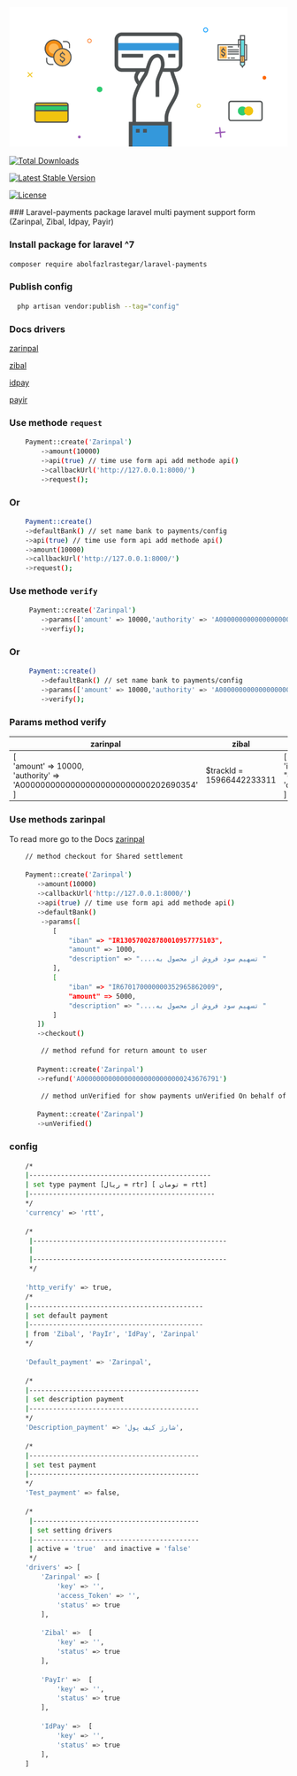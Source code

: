 ![alt text](https://github.com/abolfazlrastegar/laravel-payments/blob/main/laravel-payment.png?raw=true)

<p align="center">

<a href="https://packagist.org/packages/abolfazlrastegar/laravel-payments"><img src="https://img.shields.io/packagist/dt/abolfazlrastegar/laravel-payments" alt="Total Downloads"></a>

<a href="https://packagist.org/packages/laravel/framework"><img src="https://img.shields.io/packagist/v/abolfazlrastegar/laravel-payments" alt="Latest Stable Version"></a>

<a href="https://packagist.org/packages/laravel/framework"><img src="https://img.shields.io/github/license/abolfazlrastegar/laravel-payments" alt="License"></a>

</p>
### Laravel-payments
package laravel multi payment support form  (Zarinpal, Zibal, Idpay, Payir)

### Install package for laravel ^7
```bash
composer require abolfazlrastegar/laravel-payments
```
### Publish config
```bash
  php artisan vendor:publish --tag="config"
```
### Docs drivers

<a href="https://docs.zarinpal.com/paymentGateway/guide/#%D8%A7%D8%B1%D8%B3%D8%A7%D9%84-%D8%A7%D8%B7%D9%84%D8%A7%D8%B9%D8%A7%D8%AA">zarinpal</a>

<a href="https://docs.zibal.ir/IPG/API">zibal</a>

<a href="https://idpay.ir/web-service/v1.1/#8614460e98">idpay</a>

<a href="https://docs.pay.ir/gateway/">payir</a>


### Use methode `request`
```bash
    Payment::create('Zarinpal')
        ->amount(10000)
        ->api(true) // time use form api add methode api()
        ->callbackUrl('http://127.0.0.1:8000/')
        ->request();
```
### Or
```bash
    Payment::create()
    ->defaultBank() // set name bank to payments/config
    ->api(true) // time use form api add methode api()
    ->amount(10000)
    ->callbackUrl('http://127.0.0.1:8000/')
    ->request();
```
### Use methode `verify`
```bash
     Payment::create('Zarinpal')
        ->params(['amount' => 10000,'authority' => 'A00000000000000000000000000202690354'])
        ->verfiy();
```
### Or 
```bash
     Payment::create()
        ->defaultBank() // set name bank to payments/config
        ->params(['amount' => 10000,'authority' => 'A00000000000000000000000000202690354']) 
        ->verify();
```
### Params method verify
| zarinpal | zibal | idpay     | payir |                                
|----------|-------|-----------|-------|
 |   [<br/>'amount' => 10000,<br/> 'authority' => 'A00000000000000000000000000202690354'<br/>]| $trackId = 15966442233311 |[<br/>'id' => "d2e353189823079e1e4181772cff5292",<br/>'order_id' => '101'<br/>] |    $token = "توکن پرداخت"   |

### Use methods zarinpal 
To read more go to the Docs <a href="https://docs.zarinpal.com/paymentGateway/setshare.html">zarinpal</a>
```bash
    // method checkout for Shared settlement
    
    Payment::create('Zarinpal')
       ->amount(10000)
       ->callbackUrl('http://127.0.0.1:8000/')
       ->api(true) // time use form api add methode api()
       ->defaultBank()
        ->params([
           [
               "iban" => "IR130570028780010957775103",
               "amount" => 1000,
               "description" => "....تسهیم سود فروش از محصول به "
           ],
           [
               "iban" => "IR670170000000352965862009",
               "amount" => 5000,
               "description" => "....تسهیم سود فروش از محصول به "
           ]
       ])
       ->checkout()
```

```bash
        // method refund for return amount to user
        
       Payment::create('Zarinpal')
       ->refund('A00000000000000000000000000243676791')
```

```bash
        // method unVerified for show payments unVerified On behalf of the user
        
       Payment::create('Zarinpal')
       ->unVerified()
```
### config 
```bash
    /*
    |----------------------------------------------
    | set type payment [ریال = rtr] [ تومان = rtt]
    |-----------------------------------------------
    */
    'currency' => 'rtt',

    /*
     |-------------------------------------------------
     | 
     |-------------------------------------------------
     */

    'http_verify' => true,
    /*
    |--------------------------------------------
    | set default payment
    |--------------------------------------------
    | from 'Zibal', 'PayIr', 'IdPay', 'Zarinpal'
    */

    'Default_payment' => 'Zarinpal',

    /*
    |-------------------------------------------
    | set description payment
    |-------------------------------------------
    */
    'Description_payment' => 'شارژ کیف پول',

    /*
    |-------------------------------------------
    | set test payment 
    |-------------------------------------------
    */
    'Test_payment' => false,

    /*
     |------------------------------------------
     | set setting drivers
     |------------------------------------------
     | active = 'true'  and inactive = 'false'
     */
    'drivers' => [
        'Zarinpal' => [
            'key' => '',
            'access_Token' => '',
            'status' => true
        ],

        'Zibal' =>  [
            'key' => '',
            'status' => true
        ],

        'PayIr' =>  [
            'key' => '',
            'status' => true
        ],

        'IdPay' =>  [
            'key' => '',
            'status' => true
        ],
    ]
```
